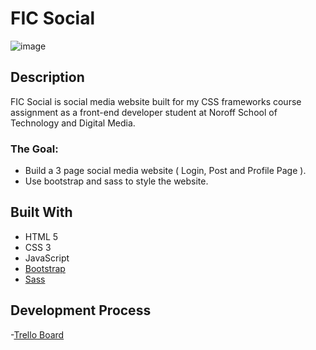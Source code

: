 # FIC Social

![image](https://user-images.githubusercontent.com/100238552/215065342-fbad8856-33b7-4b64-8df2-00921a23150e.png)

## Description
FIC Social is social media website built for my CSS frameworks course assignment as a front-end developer student at Noroff School of Technology and Digital Media.

### The Goal:
 - Build a 3 page social media website ( Login, Post and Profile Page ).
 - Use bootstrap and sass to style the website.
 
 ## Built With
 
 - HTML 5
 - CSS 3
 - JavaScript
- [Bootstrap](https://getbootstrap.com)
- [Sass](https://sass-lang.com)

## Development Process
-[Trello Board](https://trello.com/invite/b/IZdDaKVv/ATTI98c77c30a6eb8ab03eb17f97e4d7d23687684F94/javascript-2-ca)
